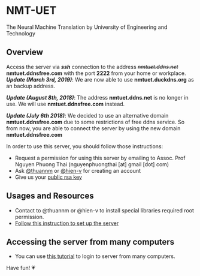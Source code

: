 # NMT-UET
The Neural Machine Translation by University of Engineering and Technology

## Overview
Access the server via **_ssh_** connection to the address ~~_nmtuet.ddns.net_~~ **nmtuet.ddnsfree.com** with the port **2222** from your home or workplace.
**_Update (March 3rd, 2019)_**: We are now able to use **nmtuet.duckdns.org** as an backup address.

**_Update (August 8th, 2018)_**: The address **nmtuet.ddns.net** is no longer in use. We will use **nmtuet.ddnsfree.com** instead.

**_Update (July 6th 2018)_**: We decided to use an alternative domain **nmtuet.ddnsfree.com** due to some restrictions of free ddns service. So from now, you are able to connect the server by using the new domain **nmtuet.ddnsfree.com**


In order to use this server, you should follow those instructions:
  - Request a permission for using this server by emailing to Assoc. Prof Nguyen Phuong Thai (nguyenphuongthai \[at\] gmail \[dot\] com)
  - Ask [@thuannm](athuan255@gmail.com)  or [@hien-v](hienvuhuy@gmail.com) for creating an account
  - Give us your [public rsa key](https://www.digitalocean.com/community/tutorials/how-to-set-up-ssh-keys--2)
  
  
## Usages and Resources
- Contact to @thuannm or @hien-v to install special libraries required root permission.
- [Follow this instruction to set up the server](./Instructions/ResourcesAndTools.md)

## Accessing the server from many computers 
- You can use [this tutorial](./Instructions/MultipleLogins.md) to login to server from many computers.

Have fun! :heartpulse: 


